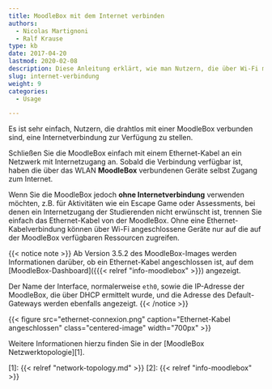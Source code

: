 ```yaml
---
title: MoodleBox mit dem Internet verbinden
authors:
  - Nicolas Martignoni
  - Ralf Krause
type: kb
date: 2017-04-20
lastmod: 2020-02-08
description: Diese Anleitung erklärt, wie man Nutzern, die über Wi-Fi mit einer MoodleBox verbunden sind, eine Internetverbindung zur Verfügung stellt.
slug: internet-verbindung
weight: 9
categories:
  - Usage

---
```

Es ist sehr einfach, Nutzern, die drahtlos mit einer MoodleBox verbunden sind, eine Internetverbindung zur Verfügung zu stellen.

Schließen Sie die MoodleBox einfach mit einem Ethernet-Kabel an ein Netzwerk mit Internetzugang an. Sobald die Verbindung verfügbar ist, haben die über das WLAN __MoodleBox__ verbundenen Geräte selbst Zugang zum Internet.

Wenn Sie die MoodleBox jedoch __ohne Internetverbindung__ verwenden möchten, z.B. für Aktivitäten wie ein Escape Game oder Assessments, bei denen ein Internetzugang der Studierenden nicht erwünscht ist, trennen Sie einfach das Ethernet-Kabel von der MoodleBox. Ohne eine Ethernet-Kabelverbindung können über Wi-Fi angeschlossene Geräte nur auf die auf der MoodleBox verfügbaren Ressourcen zugreifen.

{{< notice note >}}
Ab Version 3.5.2 des MoodleBox-Images werden Informationen darüber, ob ein Ethernet-Kabel angeschlossen ist, auf dem [MoodleBox-Dashboard]({{{< relref "info-moodlebox" >}}) angezeigt.

Der Name der Interface, normalerweise `eth0`, sowie die IP-Adresse der MoodleBox, die über DHCP ermittelt wurde, und die Adresse des Default-Gateways werden ebenfalls angezeigt.
{{< /notice >}}

{{< figure src="ethernet-connexion.png" caption="Ethernet-Kabel angeschlossen" class="centered-image" width="700px" >}}

Weitere Informationen hierzu finden Sie in der [MoodleBox Netzwerktopologie][1].

 [1]: {{< relref "network-topology.md" >}}
 [2]: {{< relref "info-moodlebox" >}}
